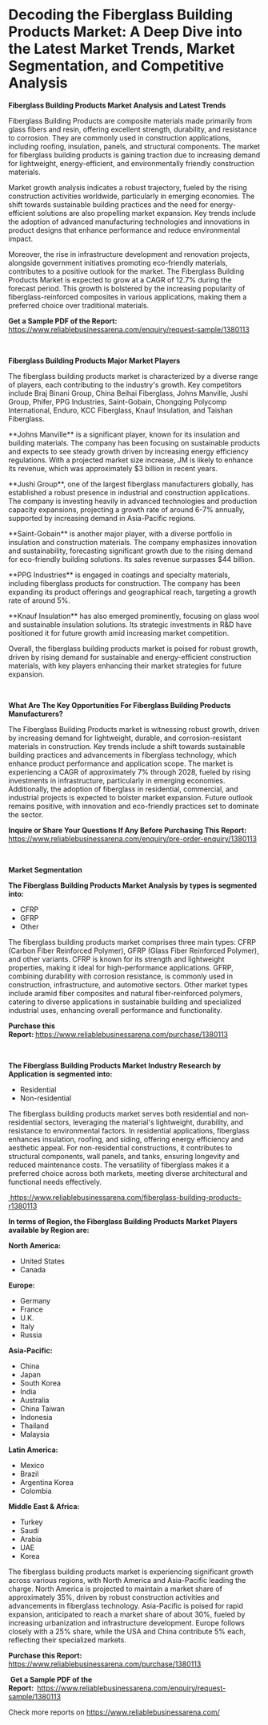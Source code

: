 <p><h1>Decoding the Fiberglass Building Products Market: A Deep Dive into the Latest Market Trends, Market Segmentation, and Competitive Analysis</h1></p><p><strong>Fiberglass Building Products Market Analysis and Latest Trends</strong></p>
<p><p>Fiberglass Building Products are composite materials made primarily from glass fibers and resin, offering excellent strength, durability, and resistance to corrosion. They are commonly used in construction applications, including roofing, insulation, panels, and structural components. The market for fiberglass building products is gaining traction due to increasing demand for lightweight, energy-efficient, and environmentally friendly construction materials.</p><p>Market growth analysis indicates a robust trajectory, fueled by the rising construction activities worldwide, particularly in emerging economies. The shift towards sustainable building practices and the need for energy-efficient solutions are also propelling market expansion. Key trends include the adoption of advanced manufacturing technologies and innovations in product designs that enhance performance and reduce environmental impact. </p><p>Moreover, the rise in infrastructure development and renovation projects, alongside government initiatives promoting eco-friendly materials, contributes to a positive outlook for the market. The Fiberglass Building Products Market is expected to grow at a CAGR of 12.7% during the forecast period. This growth is bolstered by the increasing popularity of fiberglass-reinforced composites in various applications, making them a preferred choice over traditional materials.</p></p>
<p><strong>Get a Sample PDF of the Report:&nbsp;</strong> <a href="https://www.reliablebusinessarena.com/enquiry/request-sample/1380113?utm_campaign=1841&utm_medium=2&utm_source=Github&utm_content=ia&utm_term=30012025&utm_id=fiberglass-building-products">https://www.reliablebusinessarena.com/enquiry/request-sample/1380113</a></p>
<p>&nbsp;</p>
<p><strong>Fiberglass Building Products Major Market Players</strong></p>
<p><p>The fiberglass building products market is characterized by a diverse range of players, each contributing to the industry's growth. Key competitors include Braj Binani Group, China Beihai Fiberglass, Johns Manville, Jushi Group, Phifer, PPG Industries, Saint-Gobain, Chongqing Polycomp International, Enduro, KCC Fiberglass, Knauf Insulation, and Taishan Fiberglass.</p><p>**Johns Manville** is a significant player, known for its insulation and building materials. The company has been focusing on sustainable products and expects to see steady growth driven by increasing energy efficiency regulations. With a projected market size increase, JM is likely to enhance its revenue, which was approximately $3 billion in recent years.</p><p>**Jushi Group**, one of the largest fiberglass manufacturers globally, has established a robust presence in industrial and construction applications. The company is investing heavily in advanced technologies and production capacity expansions, projecting a growth rate of around 6-7% annually, supported by increasing demand in Asia-Pacific regions.</p><p>**Saint-Gobain** is another major player, with a diverse portfolio in insulation and construction materials. The company emphasizes innovation and sustainability, forecasting significant growth due to the rising demand for eco-friendly building solutions. Its sales revenue surpasses $44 billion.</p><p>**PPG Industries** is engaged in coatings and specialty materials, including fiberglass products for construction. The company has been expanding its product offerings and geographical reach, targeting a growth rate of around 5%.</p><p>**Knauf Insulation** has also emerged prominently, focusing on glass wool and sustainable insulation solutions. Its strategic investments in R&D have positioned it for future growth amid increasing market competition.</p><p>Overall, the fiberglass building products market is poised for robust growth, driven by rising demand for sustainable and energy-efficient construction materials, with key players enhancing their market strategies for future expansion.</p></p>
<p>&nbsp;</p>
<p><strong>What Are The Key Opportunities For Fiberglass Building Products Manufacturers?</strong></p>
<p><p>The Fiberglass Building Products market is witnessing robust growth, driven by increasing demand for lightweight, durable, and corrosion-resistant materials in construction. Key trends include a shift towards sustainable building practices and advancements in fiberglass technology, which enhance product performance and application scope. The market is experiencing a CAGR of approximately 7% through 2028, fueled by rising investments in infrastructure, particularly in emerging economies. Additionally, the adoption of fiberglass in residential, commercial, and industrial projects is expected to bolster market expansion. Future outlook remains positive, with innovation and eco-friendly practices set to dominate the sector.</p></p>
<p><strong>Inquire or Share Your Questions If Any Before Purchasing This Report:</strong> <a href="https://www.reliablebusinessarena.com/enquiry/pre-order-enquiry/1380113?utm_campaign=1841&utm_medium=2&utm_source=Github&utm_content=ia&utm_term=30012025&utm_id=fiberglass-building-products">https://www.reliablebusinessarena.com/enquiry/pre-order-enquiry/1380113</a></p>
<p>&nbsp;</p>
<p><strong>Market Segmentation</strong></p>
<p><strong>The Fiberglass Building Products Market Analysis by types is segmented into:</strong></p>
<p><ul><li>CFRP</li><li>GFRP</li><li>Other</li></ul></p>
<p><p>The fiberglass building products market comprises three main types: CFRP (Carbon Fiber Reinforced Polymer), GFRP (Glass Fiber Reinforced Polymer), and other variants. CFRP is known for its strength and lightweight properties, making it ideal for high-performance applications. GFRP, combining durability with corrosion resistance, is commonly used in construction, infrastructure, and automotive sectors. Other market types include aramid fiber composites and natural fiber-reinforced polymers, catering to diverse applications in sustainable building and specialized industrial uses, enhancing overall performance and functionality.</p></p>
<p><strong>Purchase this Report:&nbsp;</strong><a href="https://www.reliablebusinessarena.com/purchase/1380113?utm_campaign=1841&utm_medium=2&utm_source=Github&utm_content=ia&utm_term=30012025&utm_id=fiberglass-building-products">https://www.reliablebusinessarena.com/purchase/1380113</a></p>
<p>&nbsp;</p>
<p><strong>The Fiberglass Building Products Market Industry Research by Application is segmented into:</strong></p>
<p><ul><li>Residential</li><li>Non-residential</li></ul></p>
<p><p>The fiberglass building products market serves both residential and non-residential sectors, leveraging the material's lightweight, durability, and resistance to environmental factors. In residential applications, fiberglass enhances insulation, roofing, and siding, offering energy efficiency and aesthetic appeal. For non-residential constructions, it contributes to structural components, wall panels, and tanks, ensuring longevity and reduced maintenance costs. The versatility of fiberglass makes it a preferred choice across both markets, meeting diverse architectural and functional needs effectively.</p></p>
<p><a href="https://www.reliablebusinessarena.com/fiberglass-building-products-r1380113?utm_campaign=1841&utm_medium=2&utm_source=Github&utm_content=ia&utm_term=30012025&utm_id=fiberglass-building-products">&nbsp;https://www.reliablebusinessarena.com/fiberglass-building-products-r1380113</a></p>
<p><strong>In terms of Region, the Fiberglass Building Products Market Players available by Region are:</strong></p>
<p>
    <p> <strong> North America: </strong>
        <ul>
            <li>United States</li>
            <li>Canada</li>
        </ul>
        </p> 
    <p> <strong> Europe: </strong>
        <ul>
            <li>Germany</li>
            <li>France</li>
            <li>U.K.</li>
            <li>Italy</li>
            <li>Russia</li>
        </ul>
        </p> 
    <p> <strong> Asia-Pacific: </strong>
        <ul>
            <li>China</li>
            <li>Japan</li>
            <li>South Korea</li>
            <li>India</li>
            <li>Australia</li>
            <li>China Taiwan</li>
            <li>Indonesia</li>
            <li>Thailand</li>
            <li>Malaysia</li>
        </ul>
        </p> 
    <p> <strong> Latin America: </strong>
        <ul>
            <li>Mexico</li>
            <li>Brazil</li>
            <li>Argentina Korea</li>
            <li>Colombia</li>
        </ul>
        </p> 
    <p> <strong> Middle East & Africa: </strong>
        <ul>
            <li>Turkey</li>
            <li>Saudi</li>
            <li>Arabia</li>
            <li>UAE</li>
            <li>Korea</li>
        </ul>
    </p>
    </p>
<p><p>The fiberglass building products market is experiencing significant growth across various regions, with North America and Asia-Pacific leading the charge. North America is projected to maintain a market share of approximately 35%, driven by robust construction activities and advancements in fiberglass technology. Asia-Pacific is poised for rapid expansion, anticipated to reach a market share of about 30%, fueled by increasing urbanization and infrastructure development. Europe follows closely with a 25% share, while the USA and China contribute 5% each, reflecting their specialized markets.</p></p>
<p><strong>Purchase this Report: </strong><a href="https://www.reliablebusinessarena.com/purchase/1380113?utm_campaign=1841&utm_medium=2&utm_source=Github&utm_content=ia&utm_term=30012025&utm_id=fiberglass-building-products">https://www.reliablebusinessarena.com/purchase/1380113</a></p>
<p>&nbsp;<strong>Get a Sample PDF of the Report:&nbsp;&nbsp;</strong><a href="https://www.reliablebusinessarena.com/enquiry/request-sample/1380113?utm_campaign=1841&utm_medium=2&utm_source=Github&utm_content=ia&utm_term=30012025&utm_id=fiberglass-building-products">https://www.reliablebusinessarena.com/enquiry/request-sample/1380113</a></p>
<p><strong></strong></p>
<p>Check more reports on <a href="https://www.reliablebusinessarena.com/?utm_campaign=1841&utm_medium=2&utm_source=Github&utm_content=ia&utm_term=30012025&utm_id=fiberglass-building-products">https://www.reliablebusinessarena.com/</a></p>